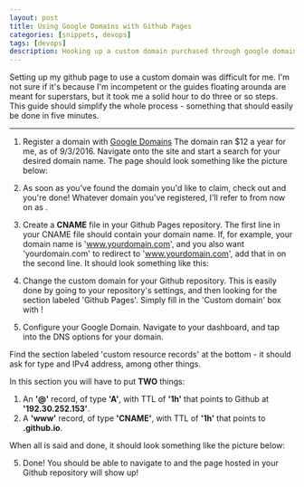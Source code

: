 ```yaml
---
layout: post
title: Using Google Domains with Github Pages
categories: [snippets, devops]
tags: [devops]
description: Hooking up a custom domain purchased through google domains with your site hosted through github - no more <username>.github.io sites!
---
```


Setting up my github page to use a custom domain was difficult for me. I'm not sure if it's because I'm incompetent or the guides
floating arounda are meant for superstars, but it took me a solid hour to do three or so steps. This guide should simplify the 
whole process - something that should easily be done in five minutes.

***
1. Register a domain with [Google Domains](https://domains.google/)
  The domain ran $12 a year for me, as of 9/3/2016. Navigate onto the site and start a search for your desired domain name. The page
  should look something like the picture below:

2. As soon as you've found the domain you'd like to claim, check out and you're done! Whatever domain you've registered, I'll refer to
  from now on as <yourdomain>.

3. Create a **CNAME** file in your Github Pages repository.
  The first line in your CNAME file should contain your domain name. If, for example, your domain name is 'www.yourdomain.com', 
  and you also want 'yourdomain.com' to redirect to 'www.yourdomain.com', add that in on the second line. It should look something
  like this:

4. Change the custom domain for your Github repository.
  This is easily done by going to your repository's settings, and then looking for the section labeled 'Github Pages'. Simply fill
  in the 'Custom domain' box with <yourdomain>!

5. Configure your Google Domain.
  Navigate to your dashboard, and tap into the DNS options for your domain.
  
  Find the section labeled 'custom resource records' at the bottom - it should ask for type and IPv4 address, among other things.
  
  In this section you will have to put **TWO** things:
  1) An **'@'** record, of type **'A'**, with TTL of **'1h'** that points to Github at **'192.30.252.153'**.
  2) A **'www'** record, of type **'CNAME'**, with TTL of **'1h'** that points to **<yourusername>.github.io**.
  
  When all is said and done, it should look something like the picture below:

5. Done!
  You should be able to navigate to <yourdomain> and the page hosted in your Github repository will show up!

